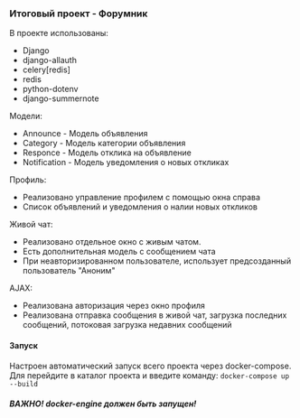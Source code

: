 ### Итоговый проект - Форумник
 В проекте использованы:
- Django
- django-allauth 
- celery[redis]
- redis 
- python-dotenv 
- django-summernote

Модели:
- Announce - Модель объявления
- Category - Модель категории объявления
- Responce - Модель отклика на объявление
- Notification - Модель уведомления о новых откликах

Профиль:
- Реализовано управление профилем с помощью окна справа
- Список объявлений и уведомления о налии новых откликов

Живой чат:
 - Реализовано отдельное окно с живым чатом.
 - Есть дополнительная модель с сообщением чата
 - При неавторизированном пользователе, использует предсозданный пользователь "Аноним"

AJAX:
- Реализована авторизация через окно профиля
- Реализована отправка сообщения в живой чат, загрузка последних сообщений, потоковая загрузка недавних сообщений


#### Запуск
Настроен автоматический запуск всего проекта через docker-compose.<br>
Для перейдите в каталог проекта и введите команду:
`docker-compose up --build`
##### ВАЖНО! docker-engine должен быть запущен!
